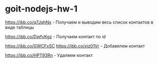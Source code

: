 # goit-nodejs-hw-1

https://ibb.co/q7JqhNs -  Получаем и выводим весь список контактов в виде таблицы

https://ibb.co/DwfvKgz - Получаем контакт по id

https://ibb.co/GWCFxSC 
https://ibb.co/xjz01Vr - Добавялем контакт

https://ibb.co/HPT93Rn - Удаляем контакт

